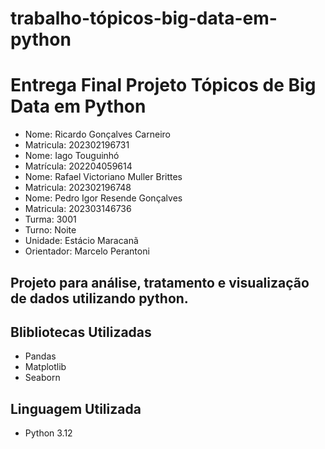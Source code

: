 # trabalho-tópicos-big-data-em-python
# Entrega Final Projeto Tópicos de Big Data em Python

- Nome: Ricardo Gonçalves Carneiro
- Matricula: 202302196731
- Nome: Iago Touguinhó
- Matrícula: 202204059614
- Nome: Rafael Victoriano Muller Brittes 
- Matricula: 202302196748
- Nome: Pedro Igor Resende Gonçalves
- Matricula: 202303146736
- Turma: 3001
- Turno: Noite
- Unidade: Estácio Maracanã
- Orientador: Marcelo Perantoni

## Projeto para análise, tratamento e visualização de dados utilizando python.

## Blibliotecas Utilizadas

- Pandas
- Matplotlib
- Seaborn

## Linguagem Utilizada
- Python 3.12
